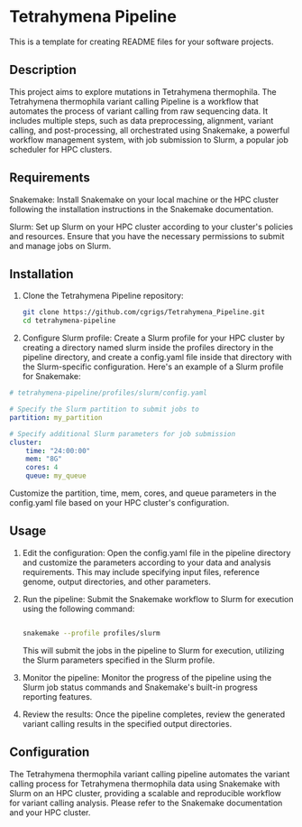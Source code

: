# Tetrahymena Pipeline

This is a template for creating README files for your software projects.

## Description

This project aims to explore mutations in Tetrahymena thermophila. The Tetrahymena thermophila variant calling Pipeline is a workflow that automates the process of variant calling from raw sequencing data. It includes multiple steps, such as data preprocessing, alignment, variant calling, and post-processing, all orchestrated using Snakemake, a powerful workflow management system, with job submission to Slurm, a popular job scheduler for HPC clusters.

## Requirements

Snakemake: Install Snakemake on your local machine or the HPC cluster following the installation instructions in the Snakemake documentation.

Slurm: Set up Slurm on your HPC cluster according to your cluster's policies and resources. Ensure that you have the necessary permissions to submit and manage jobs on Slurm.

## Installation

1. Clone the Tetrahymena Pipeline repository:

    ``` sh
    git clone https://github.com/cgrigs/Tetrahymena_Pipeline.git
    cd tetrahymena-pipeline
    ```

2. Configure Slurm profile: Create a Slurm profile for your HPC cluster by creating a directory named slurm inside the profiles directory in the pipeline directory, and create a config.yaml file inside that directory with the Slurm-specific configuration. Here's an example of a Slurm profile for Snakemake:

``` yaml
# tetrahymena-pipeline/profiles/slurm/config.yaml

# Specify the Slurm partition to submit jobs to
partition: my_partition

# Specify additional Slurm parameters for job submission
cluster:
    time: "24:00:00"
    mem: "8G"
    cores: 4
    queue: my_queue
```

Customize the partition, time, mem, cores, and queue parameters in the config.yaml file based on your HPC cluster's configuration.

## Usage

1. Edit the configuration: Open the config.yaml file in the pipeline directory and customize the parameters according to your data and analysis requirements. This may include specifying input files, reference genome, output directories, and other parameters.

2. Run the pipeline: Submit the Snakemake workflow to Slurm for execution using the following command:

    ``` sh

    snakemake --profile profiles/slurm
    ```

    This will submit the jobs in the pipeline to Slurm for execution, utilizing the Slurm parameters specified in the Slurm profile.

3. Monitor the pipeline: Monitor the progress of the pipeline using the Slurm job status commands and Snakemake's built-in progress reporting features.

4. Review the results: Once the pipeline completes, review the generated variant calling results in the specified output directories.

## Configuration

The Tetrahymena thermophila variant calling pipeline automates the variant calling process for Tetrahymena thermophila data using Snakemake with Slurm on an HPC cluster, providing a scalable and reproducible workflow for variant calling analysis. Please refer to the Snakemake documentation and your HPC cluster.

